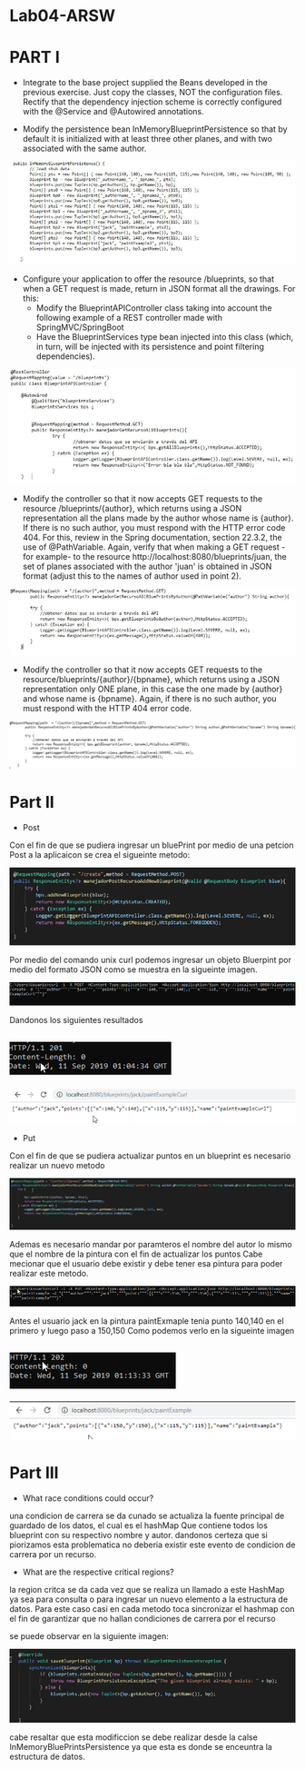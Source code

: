 # Lab04-ARSW

# PART I

- Integrate to the base project supplied the Beans developed in the previous exercise. Just copy the classes, NOT the configuration files. Rectify that the dependency injection scheme is correctly configured with the @Service and @Autowired annotations.


- Modify the persistence bean InMemoryBlueprintPersistence so that by default it is initialized with at least three other planes, and with two associated with the same author.

![](img/media/inMemory.JPG)

- Configure your application to offer the resource /blueprints, so that when a GET request is made, return in JSON format  all the drawings. For this:
  - Modify the BlueprintAPIController class taking into account the following example of a REST controller made with SpringMVC/SpringBoot
  - Have the BlueprintServices type bean injected into this class (which, in turn, will be injected with its persistence and point     filtering dependencies).
  
![](img/media/controller.JPG)  

- Modify the controller so that it now accepts GET requests to the resource /blueprints/{author}, which returns using a JSON representation all the plans made by the author whose name is {author}. If there is no such author, you must respond with the HTTP error code 404. For this, review in the Spring documentation, section 22.3.2, the use of @PathVariable. Again, verify that when making a GET request -for example- to the resource http://localhost:8080/blueprints/juan, the set of planes associated with the author 'juan' is obtained in JSON format (adjust this to the names of author used in point 2).

![](img/media/gets.JPG)

- Modify the controller so that it now accepts GET requests to the resource/blueprints/{author}/{bpname}, which returns using a JSON representation only ONE plane, in this case the one made by {author} and whose name is {bpname}. Again, if there is no such author, you must respond with the HTTP 404 error code.

![](img/media/get2.JPG)

# Part II

* Post

Con el fin de que se pudiera ingresar un bluePrint por medio de una petcion Post a la aplicaicon se crea el sigueinte metodo:


![](img/media/Parte2PostCode.png)

Por medio del comando unix curl podemos ingresar un objeto Bluerpint por medio del formato JSON como se muestra en la sigueinte imagen.

![](img/media/Parte2PostCurl.png)

Dandonos los siguientes resultados 

![](img/media/Parte2PostResultCurl.png)
--
![](img/media/Parte2PostResultCurl2.png)


* Put 

Con el fin de que se pudiera actualizar puntos en un blueprint es necesario realizar un nuevo metodo

![](img/media/Parte2PutCode.png)

Ademas es necesario mandar por paramteros el nombre del autor lo mismo que el nombre de la pintura con el fin de actualizar los puntos
Cabe mecionar que el usuario debe existir y debe tener esa pintura para poder realizar este metodo.

![](img/media/Parte2PutCurl.png)

Antes el usuario jack en la pintura paintExmaple tenia punto 140,140 en el primero y luego paso a 150,150 Como podemos verlo en la sigueinte imagen

![](img/media/Parte2PutResultCurl.png)
--
![](img/media/Parte2PutResultCurl2.png)





# Part III

* What race conditions could occur? 

una condicion de carrera se da cunado se actualiza la fuente principal de guardado de los datos, el cual es el hashMap 
Que contiene todos los blueprint con su respectivo nombre y autor. dandonos certeza que si piorizamos esta problematica no 
deberia existir este evento de condicion de carrera por un recurso.

* What are the respective critical regions? 

la region critca se da cada vez que se realiza un llamado a este HashMap ya sea para consulta o para ingresar un nuevo elemento a la estructura de datos.
Para este caso casi en cada metodo toca sincronizar el hashmap con el fin de garantizar que no hallan condiciones de carrera por el recurso 

se puede observar en la siguiente imagen:

![](img/media/Parte3.png)

cabe resaltar que esta modificcion se debe realizar desde la calse InMemoryBluePrintsPersistence ya que esta es donde se enceuntra la estructura de datos. 
